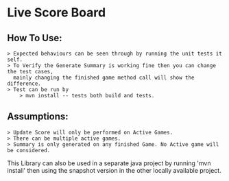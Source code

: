 # Live Score Board

## How To Use:
    > Expected behaviours can be seen through by running the unit tests it self.
    > To Verify the Generate Summary is working fine then you can change the test cases, 
      mainly changing the finished game method call will show the difference.
    > Test can be run by
        > mvn install -- tests both build and tests.

## Assumptions:
    > Update Score will only be performed on Active Games.
    > There can be multiple active games.
    > Summary is only generated on any finished Game. No Active game will be considered.

This Library can also be used in a separate java project by running 'mvn install' then using the snapshot version in the other locally available project.